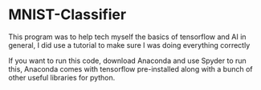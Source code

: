 # MNIST-Classifier
This program was to help tech myself the basics of tensorflow and AI in general, I did use a tutorial to make sure I was doing 
everything correctly

If you want to run this code, download Anaconda and use Spyder to run this, Anaconda comes with tensorflow pre-installed along with a bunch 
of other useful libraries for python. 
